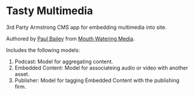 Tasty Multimedia
=====================

3rd Party Armstrong CMS app for embedding multimedia into site.

Authored by [Paul Bailey](https://plus.google.com/u/0/111994399408696258069/about) 
from [Mouth Watering Media](http://mouthwateringmedia.com/).

Includes the following models:

1.  Podcast: Model for aggregating content.
2.  Embedded Content: Model for associateing audio or video with another asset.
3.  Publisher: Model for tagging Embedded Content with the publishing firm.
